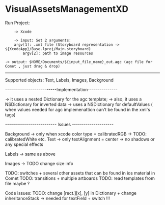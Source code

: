 # VisualAssetsManagementXD
Run Project:

        -> Xcode

        -> input: Set 2 arguments:
		argv[1]: .xml file (Storyboard representation -> ${XcodeApp}/Base.lproj/Main.storyboard)
        	argv[2]: path to image resources

	-> output: $HOME/Documents/${input_file_name}_out.agc (agc file for Comet , just drag & drop)

-------------------------------------------------------

Supported objects: Text, Labels, Images, Background

--------------------------Implementation---------------

-> it uses a nested Dictionary for the agc template;
-> also, it uses a NSDictionary for inverted data
-> uses a NSDictionary for defaultValues 
( when values needed for agc implemenattion can't be found 
in the xml's tags)
 
-------------------------- Issues ---------------------

Background -> only when xcode color type = calibratedRGB 
		-> TODO: calibratedWhite etc.
Text -> only textAlignment = center
        -> no shadows or any special effects

Labels -> same as above

Images -> TODO change size info

TODO: switches + several other assets that can be found in ios material in Comet
TODO: transitions + multiple artboards
TODO: read templates from file maybe ? 


Code issues:
TODO: change [rect.][x], [y] in Dictionary + change inheritanceStack -> needed for textField + switch !!!
